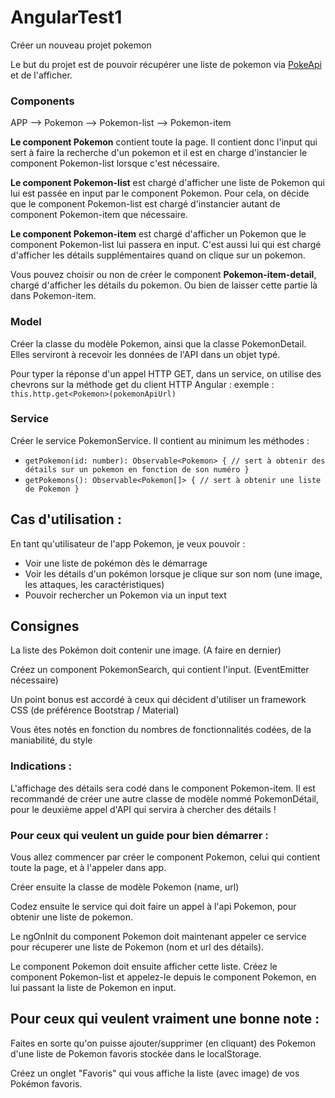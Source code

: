 # AngularTest1

Créer un nouveau projet pokemon

Le but du projet est de pouvoir récupérer une liste de pokemon via [PokeApi](https://pokeapi.co/) et de l'afficher.

### Components 

APP --> Pokemon --> Pokemon-list --> Pokemon-item 

**Le component Pokemon** contient toute la page. Il contient donc l'input qui sert à faire la recherche d'un pokemon et il est en charge d'instancier le component Pokemon-list lorsque c'est nécessaire.

**Le component Pokemon-list** est chargé d'afficher une liste de Pokemon qui lui est passée en input par le component Pokemon. Pour cela, on décide que le component Pokemon-list est chargé d'instancier autant de component Pokemon-item que nécessaire.

**Le component Pokemon-item** est chargé d'afficher un Pokemon que le component Pokemon-list lui passera en input. C'est aussi lui qui est chargé d'afficher les détails supplémentaires quand on clique sur un pokemon.

Vous pouvez choisir ou non de créer le component **Pokemon-item-detail**, chargé d'afficher les détails du pokemon. Ou bien de laisser cette partie là dans Pokemon-item.

### Model

Créer la classe du modèle Pokemon, ainsi que la classe PokemonDetail. Elles serviront à recevoir les données de l'API dans un objet typé.

Pour typer la réponse d'un appel HTTP GET, dans un service, on utilise des chevrons sur la méthode get du client HTTP Angular :
exemple : `this.http.get<Pokemon>(pokemonApiUrl)`

### Service 

Créer le service PokemonService. 
Il contient au minimum les méthodes :
- `getPokemon(id: number): Observable<Pokemon> { // sert à obtenir des détails sur un pokemon en fonction de son numéro }`
- `getPokemons(): Observable<Pokemon[]> { // sert à obtenir une liste de Pokemon }`

## Cas d'utilisation :

En tant qu'utilisateur de l'app Pokemon, je veux pouvoir :
- Voir une liste de pokémon dès le démarrage
- Voir les détails d'un pokémon lorsque je clique sur son nom (une image, les attaques, les caractéristiques)
- Pouvoir rechercher un Pokemon via un input text

## Consignes

La liste des Pokémon doit contenir une image. (A faire en dernier)

Créez un component PokemonSearch, qui contient l'input. (EventEmitter nécessaire)

Un point bonus est accordé à ceux qui décident d'utiliser un framework CSS (de préférence Bootstrap / Material)

Vous êtes notés en fonction du nombres de fonctionnalités codées, de la maniabilité, du style

### Indications :

L'affichage des détails sera codé dans le component Pokemon-item. Il est recommandé de créer une autre classe de modèle nommé PokemonDétail, pour le deuxième appel d'API qui servira à chercher des détails !


### Pour ceux qui veulent un guide pour bien démarrer :

Vous allez commencer par créer le component Pokemon, celui qui contient toute la page, et à l'appeler dans app.

Créer ensuite la classe de modèle Pokemon (name, url)

Codez ensuite le service qui doit faire un appel à l'api Pokemon, pour obtenir une liste de pokemon.

Le ngOnInit du component Pokemon doit maintenant appeler ce service pour récuperer une liste de Pokemon (nom et url des détails).

Le component Pokemon doit ensuite afficher cette liste. Créez le component Pokemon-list et appelez-le depuis le component Pokemon, en lui passant la liste de Pokemon en input.


## Pour ceux qui veulent vraiment une bonne note :

Faites en sorte qu'on puisse ajouter/supprimer (en cliquant) des Pokemon d'une liste de Pokemon favoris stockée dans le localStorage.

Créez un onglet "Favoris" qui vous affiche la liste (avec image) de vos Pokémon favoris.
